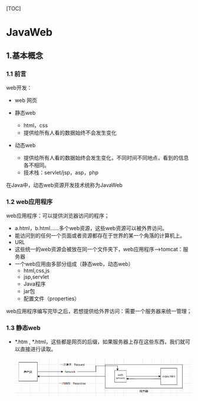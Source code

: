 [TOC]







# JavaWeb



## 1.基本概念



### 1.1 前言

web开发：

+ web	网页
+ 静态web
  + html，css
  + 提供给所有人看的数据始终不会发生变化

+ 动态web
  + 提供给所有人看的数据始终会发生变化，不同时间不同地点，看到的信息各不相同。
  + 技术栈：servlet/jsp，asp，php

在Java中，动态web资源开发技术统称为JavaWeb



### 1.2 web应用程序

web应用程序：可以提供浏览器访问的程序；

+ a.html，b.html……多个web资源，这些web资源可以被外界访问。
+ 能访问到的任何一个页面或者资源都存在于世界的某一个角落的计算机上。
+ URL
+ 这些统一的web资源会被放在同一个文件夹下，web应用程序-->tomcat：服务器
+ 一个web应用由多部分组成（静态web，动态web）
  + html,css,js
  + jsp,servlet
  + Java程序
  + jar包
  + 配置文件（properties）

web应用程序编写完毕之后，若想提供给外界访问：需要一个服务器来统一管理；



### 1.3 静态web

+ *.htm ,  *.html，这些都是网页的后缀，如果服务器上存在这些东西，我们就可以直接进行读取。

  ![image-20210715112103789](JavaWeb.assets/image-20210715112103789.png)

